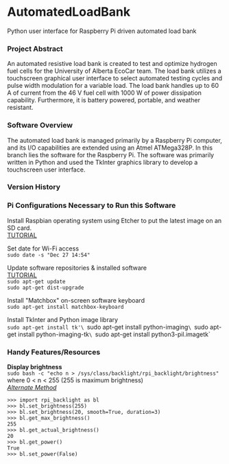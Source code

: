 # AutomatedLoadBank
Python user interface for Raspberry Pi driven automated load bank

### Project Abstract
An automated resistive load bank is created to test and optimize hydrogen fuel cells for the University of Alberta EcoCar team. The load bank utilizes a touchscreen graphical user interface to select automated testing cycles and pulse width modulation for a variable load. The load bank handles up to 60 A of current from the 46 V fuel cell with 1000 W of power dissipation capability. Furthermore, it is battery powered, portable, and weather resistant.

### Software Overview
The automated load bank is managed primarily by a Raspberry Pi computer, and its I/O capabilities are extended using an Atmel ATMega328P. In this branch lies the software for the Raspberry Pi. The software was primarily written in Python and used the TkInter graphics library to develop a touchscreen user interface.

### Version History

### Pi Configurations Necessary to Run this Software
Install Raspbian operating system using Etcher to put the latest image on an SD card.\
    [TUTORIAL](https://www.raspberrypi.org/documentation/installation/installing-images/)
    
Set date for Wi-Fi access\
  `sudo date -s "Dec 27 14:54"`
    
Update software repositories & installed software\
  [TUTORIAL](https://www.raspberrypi.org/documentation/raspbian/updating.md)\
  `sudo apt-get update`\
  `sudo apt-get dist-upgrade`
  
   
Install "Matchbox" on-screen software keyboard\
  `sudo apt-get install matchbox-keyboard`
    
Install TkInter and Python image library\
`sudo apt-get install tk'\
`sudo apt-get install python-imaging`\
`sudo apt-get install python-imaging-tk`\
`sudo apt-get install python3-pil.imagetk`
  
### Handy Features/Resources
**Display brightness**\
`sudo bash -c "echo n > /sys/class/backlight/rpi_backlight/brightness"`\
where 0 < n < 255 (255 is maximum brightness)\
[*Alternate Method*](https://raspberrypi.stackexchange.com/questions/46225/adjusting-the-brightness-of-the-official-touchscreen-display)
```
>>> import rpi_backlight as bl
>>> bl.set_brightness(255)
>>> bl.set_brightness(20, smooth=True, duration=3)
>>> bl.get_max_brightness()
255
>>> bl.get_actual_brightness()
20
>>> bl.get_power()
True
>>> bl.set_power(False)
```
